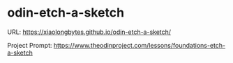# odin-etch-a-sketch

URL: https://xiaolongbytes.github.io/odin-etch-a-sketch/

Project Prompt: https://www.theodinproject.com/lessons/foundations-etch-a-sketch
